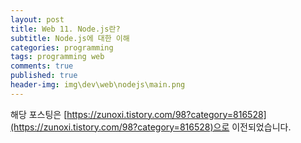 ```yaml
---
layout: post
title: Web 11. Node.js란?
subtitle: Node.js에 대한 이해
categories: programming
tags: programming web
comments: true
published: true
header-img: img\dev\web\nodejs\main.png
---
```


해당 포스팅은 [https://zunoxi.tistory.com/98?category=816528](https://zunoxi.tistory.com/98?category=816528)으로 이전되었습니다.
<!--

## 개요
> node.js에 대한 이해
  
- 목차
	- [`Node.js란`](#1-nodejs란)
	- [`Node의 동작 원리`](#2-node의-동작-원리)
	- [`Why Node.js?`](#3-why-nodejs)
    - [`Node.js의 사용성`](#4-nodejs의-사용성)
  
## Node.js
---
Node.js와 연관된 React, Vue, Angular가 핫해지면서 이에 대한 정리가 필요함을 느낀다. 이번 포스팅에서는 Node.js가 무엇인지 그리고 어떤기능을하는지에 대해 알아보려한다.

<br>

**참고했던 블로그 포스트**

-   [https://han41858.tistory.com/41](https://han41858.tistory.com/41)

<br>

---

### **1. Node.js란**

<br>

Node.js는 서버사이드 자바스크립트이다.Node.js 자체는 웹서버가 아니다. 자바스크립트 런타임으로 웹서버를 만들 수 있는 하나의 방법이다.

> 특징

-   빠른속도 : 구글의 자바스크립트 엔진인 V8 기반으로 구성된 소프트웨어 시스템  
      
    
-   비동기 I/O 처리 : 이벤트 기반으로 개발, Non-Blocking I/O 를 지원 - > 비동기식 프로그래밍 가능  
      
    
-   단일 쓰레드와 뛰어난 확장성 : Node.js는 쓰레드를 한개만 사용하고 아파치와 같은 웹서버보다 훨씬 많은 요청을 처리 가능

<br>

---
### **2. Node의 동작 원리**

<br>

기존에는 클라이언트가 서버로의 요청에 대해 각각 새로운 쓰레드를 생성하고 그에 따라 메모리를 할당하여 사용자의 요청을 처리했던 반면, 노드에서는 `각 연결이 하나의 이벤트`로서 노드 엔진에서 처리된다.

노드는 일반적으로 `어떤 일을 끝마치고 나면 Callback이 실행`된다. 오직 한번에 한개의 Callback만 실행되며, 그 Callback수행이 종료되기 전까지는 다른 Callback은 계속 그 라인에 기다려야한다. **작업은 병렬로 실행되지만 종료되는것은 한개씩 종료된다.** 이는 "`여러사람에게 동시에 일을 주고 한번에 한명에게서만 결과 보고를 받는 개념`"과 비슷하다.

그러므로 어느 콜백이 먼저 실행될지는 보장할 수 없다. 단, **JavaScript single-threaded** 특성때문에 같은 데이터 스트럭쳐에 동시에 접근하는 우려를 할 필요는 없다.

<br>

---

### **3. Why Node.js?**

<br>

이렇게 보면 Spring으로 백엔드를 구성하는 관점과 비교해서 생각해 볼 수 있을 것 같다. 어짜피 React나 Vue는 자바스크립트를 사용한 UI(프론트엔드)용 프레임워크라는점을 생각했을때, Spring과 Node.js는 `Java를 사용하느냐 혹은 Javascript를 사용하느냐`에서 그 차이가 클 것 같다. 그 외의 Node.js를 이용해서 백엔드를 설계하는것의 이점은 아래와 같다.


- **`효율이 높음`** : 웹어플리케이션에서는 주요 응답시간 비용 = 모든 데이터 쿼리 수행에 걸리는 시간의 합. 즉, 노드를 사용하면 모든 쿼리를 한번에 실행 가능 => 가장 느린 쿼리를 실행하는 소모시간이 감소됨  
- **`Javascript를 사용`** : 사실 이부분이 가장 큰 장점인 것 같다. 백엔드단과 프론트엔드단에서 코드를 공유할 수 있다는 점(같은 조직내의 공통된 언어를 사용함으로써 공유의 용이성을 높일 수 있음), 또한, javascript 숙련자가 `풀스택으로 개발이 가능`하다는 효율성이 있음  
- **`빠른 처리 속도`** : V8은 인터프리터 언어중 가장 빠른속도를 자랑함. 더불어 노드의 I/O가 정말 가볍기 때문에 시스템의 최대한 빠른 I/O 성능을 이끌어낼 수 있다.

<br>

---

### **4. Node.js의 사용성**

<br>

> Node.js를 쓰기 적합한 곳

- 낮은 응답시간과 높은 동시성이 중요한 곳
- 데이터의 실시간 처리가 필요한 애플리케이션(알림, 실시간 대화 등)
- 사용자의 입력과 출력이 잦은 애플리케이션
- 단일 페이지 기반의 애플리케이션

<br>


> Node.js를 쓰기 적합하지 않은 곳

- 데이터 분석, 데이터 엔지니어링 등 데이터 사이언스분야 같이 복잡한 데이터를 다뤄야 하는 곳에는 적합하지 않음 (하드코어한 처리 목적으로는 적합하지 않음)
- 엔터프라이즈 환경, 덩치가 큰 프로젝트(사용가능한 라이브러리와 자원들을 고려, Spring 대비 안정성이 떨어짐)

<br>

**Node.js를 사용하는 대표적인 회사** : Walmart, ebay, paypal, Linkedin, Cloude9IDE

